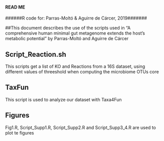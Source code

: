 #### READ ME #### 

######R code for: Parras-Moltó & Aguirre de Cárcer, 2019#######

##This document describes the use of the scripts used in “A comprehensive human minimal gut metagenome extends the host’s metabolic potential” by Parras-Moltó and Aguirre de Cárcer

## Script_Reaction.sh

This scripts get a list of KO and Reactions from a 16S dataset, using different values of threeshold when computing the microbiome OTUs core

## TaxFun

This script is used to analyze our dataset with Taxa4Fun

## Figures

Fig1.R, Script_Supp1.R, Script_Supp2.R and Script_Supp3_4.R are used to plot te figures

